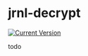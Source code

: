 # jrnl-decrypt

[![Current Version](https://badgen.net/npm/v/jrnl-decrypt)](https://www.npmjs.org/package/jrnl-decrypt)

todo

